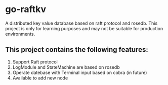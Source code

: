 # go-raftkv
A distributed key value database based on raft protocol and rosedb. This project is only for learning purposes and may not be suitable for production environments.

## This project contains the following features:
1. Support Raft protocol
2. LogModule and StateMachine are based on rosedb
3. Operate datebase with Terminal input based on cobra (in future)
4. Available to add new node
